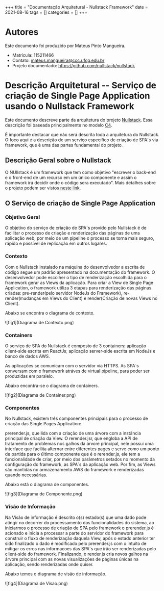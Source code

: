 +++
title = "Documentação Arquitetural - Nullstack Framework"
date = 2021-08-16
tags = []
categories = []
+++

# Autores

Este documento foi produzido por Mateus Pinto Mangueira.

- Matrícula: 115211466
- Contato: mateus.mangueira@ccc.ufcg.edu.br
- Projeto documentado: https://github.com/nullstack/nullstack

# Descrição Arquitetural -- Serviço de criação de Single Page Application usando o Nullstack Framework

Este documento descreve parte da arquitetura do projeto [Nullstack](https://github.com/nullstack/nullstack). Essa descrição foi baseada principalmente no modelo [C4](https://c4model.com/).

É importante destacar que não será descrita toda a arquitetura do Nullstack. O foco aqui é a descrição de um serviço específico de criação de SPA´s via framework, que é uma das partes fundamental do projeto.


## Descrição Geral sobre o Nullstack

O NUllstack é um framework que tem como objetivo "escrever o back-end e o front-end de um recurso em um único componente e assim o framework irá decidir onde o código sera executado". Mais detalhes sobre o projeto podem ser vistos [neste link](https://nullstack.app/pt-br).

## O Serviço de criação de Single Page Application

### Objetivo Geral

O objetivo do serviço de criação de SPA´s provido pelo Nullstack é de facilitar o processo de criação e renderização das páginas de uma aplicação web, por meio de um pipeline o processo se torna mais seguro, rápido e possível de replicação em outros lugares.

### Contexto

Com o Nullstack instalado na máquina do desenvolvedor a escrita de código segue um padrão apresentado na documentação do framework. O desenvolvedor pode escolher o tipo de renderização escolhida para o framework gerar as Views da aplicação. Para criar a View de Single Page Application, o framework utiliza 3 etapas para renderização das páginas criadas: pre-render(pelo servidor NodeJs do Framework), re-render(mudanças em Views do Client) e render(Criação de novas Views no Client).

Abaixo se encontra o diagrama de contexto.

![fig1](Diagrama de Contexto.png)

### Containers

O serviço de SPA do Nullstack é composto de 3 containers: aplicação client-side escrita em ReactJs; aplicação server-side escrita em NodeJs e banco de dados AWS.

As aplicações se comunicam com o servidor via HTTPS. As SPA´s conversam com o framework atráves de virtual pipeline, para poder ser produzidas em paralelo.

Abaixo encontra-se o diagrama de containers.

![fig2](Diagrama de Container.png)

### Componentes

No Nullstack, existem três componentes principais para o processo de criação das Single Pages Application:

prerender.js, que lida com a criação de uma árvore com a instância principal de criação da View. O rerender.jsr, que engloba a API de tratamento de problemas nos galhos da árvore principal, nele possui uma interface que facilita alternar entre diferentes pages e serve como um ponto de partida para o último componente que é o rerender.js, ele tem a funcionalidade de criar, por meio dos parâmetros setados no momento da configuração do framework, as SPA´s da aplicação web. Por fim, as Views são mantidas no armazenamento AWS do framework e renderizadas quando necessárias.

Abaixo está o diagrama de componentes.

![fig3](Diagrama de Componente.png)

### Visão de Informação

Na Visão de informação é descrito o(s) estado(s) que uma dado pode atingir no decorrer do processamento das funcionalidades do sistema, ao iniciarmos o processo de criação de SPA pelo framework o prerender.js é acionado e inicia a processar a parte do servidor do framework para construir o fluxo de renderização daquela View, após o estado anterior ter sido finalizado o dado é modificado pelo prerender.js com o intuito de mitigar os erros nas informacoes das SPA´s que irão ser renderizadas pelo client-side do framework. Finalizando, o render.js cria novos galhos na árvore principal com as novas visualizações de páginas únicas na aplicação, sendo renderizadas onde quiser.

Abaixo temos o diagrama de visão de informação.

![fig4](Diagrama de Visao.png)